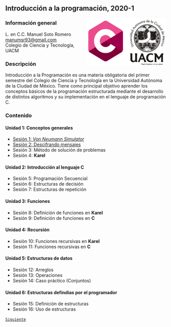 ## Introducción a la programación, 2020-1

<img src="imagenes/logo.png" align="right" width="250" height="150">

### Información general

L. en C.C. Manuel Soto Romero  
manumsr93@gmail.com   
Colegio de Ciencia y Tecnología, UACM

### Descripción

Introducción a la Programación es una materia obligatoria del primer semestre del Colegio de Ciencia y Tecnología en la Universidad Autónoma de la Ciudad de México. Tiene como principal objetivo aprender los conceptos básicos de la programación estructurada mediante el desarrollo de distintos algoritmos y su implementación en el lenguaje de programación C.

### Contenido

#### Unidad 1: Conceptos generales

- [Sesión 1: *Von Neumann Simulator*](sesion01/README.md)
- [Sesión 2: Descifrando mensajes](sesion02/README.md)
- Sesión 3: Método de solución de problemas
- Sesión 4: __Karel__

#### Unidad 2: Introducción al lenguaje C

- Sesión 5: Programación Secuencial
- Sesión 6: Estructuras de decisión
- Sesión 7: Estructuras de repetición

#### Unidad 3: Funciones

- Sesión 8: Definición de funciones en __Karel__
- Sesión 9: Definición de funciones en __C__

#### Unidad 4: Recursión

- Sesión 10: Funciones recursivas en __Karel__
- Sesión 11: Funciones recursivas en __C__

#### Unidad 5: Estructuras de datos

- Sesión 12: Arreglos
- Sesión 13: Operaciones
- Sesión 14: Caso práctico (Conjuntos)

#### Unidad 6: Estructuras defindias por el programador

- Sesión 15: Definición de estructuras
- Sesión 16: Uso de estructuras

[`Siguiente`](sesion01/README.md)
